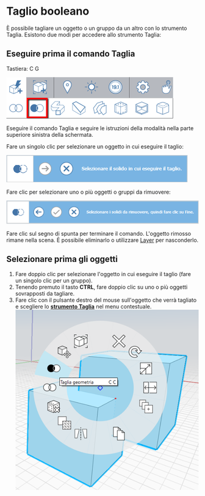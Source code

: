 # Taglio booleano

È possibile tagliare un oggetto o un gruppo da un altro con lo strumento Taglia. Esistono due modi per accedere allo strumento Taglia:

## Eseguire prima il comando Taglia

Tastiera: C G

![](../.gitbook/assets/cut_tool.png)

Eseguire il comando Taglia e seguire le istruzioni della modalità nella parte superiore sinistra della schermata.

Fare un singolo clic per selezionare un oggetto in cui eseguire il taglio:

![](../.gitbook/assets/boolean_cut.png)

Fare clic per selezionare uno o più oggetti o gruppi da rimuovere:

![](../.gitbook/assets/boolean_cut2.png)

Fare clic sul segno di spunta per terminare il comando. L'oggetto rimosso rimane nella scena. È possibile eliminarlo o utilizzare [Layer](layers.md) per nasconderlo.

## Selezionare prima gli oggetti

1. Fare doppio clic per selezionare l'oggetto in cui eseguire il taglio \(fare un singolo clic per un gruppo\).
2. Tenendo premuto il tasto **CTRL**, fare doppio clic su uno o più oggetti sovrapposti da tagliare.
3. Fare clic con il pulsante destro del mouse sull'oggetto che verrà tagliato e scegliere lo [**strumento Taglia**](https://github.com/FormIt3D/autodesk-formit-360-windows-help/tree/c377e7b8a3b8e43e684321d0b7de867608d317a3/tool-library/boolean-operations.md) nel menu contestuale. ![](../.gitbook/assets/booleancut.png)

